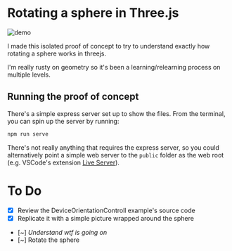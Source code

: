 # Rotating a sphere in Three.js

![demo](readme_attachments/demo2.gif)

I made this isolated proof of concept to try to understand exactly how rotating a sphere works in threejs.

I'm really rusty on geometry so it's been a learning/relearning process on multiple levels.

## Running the proof of concept

There's a simple express server set up to show the files. From the terminal, you can spin up the server by running:

```bash
npm run serve
```

There's not really anything that requires the express server, so you could alternatively point a simple web server to the `public` folder as the web root (e.g. VSCode's extension [Live Server](https://marketplace.visualstudio.com/items?itemName=ritwickdey.LiveServer)).

# To Do

- [x] Review the DeviceOrientationControll example's source code
- [x] Replicate it with a simple picture wrapped around the sphere
- [~] _Understand wtf is going on_
- [~] Rotate the sphere

